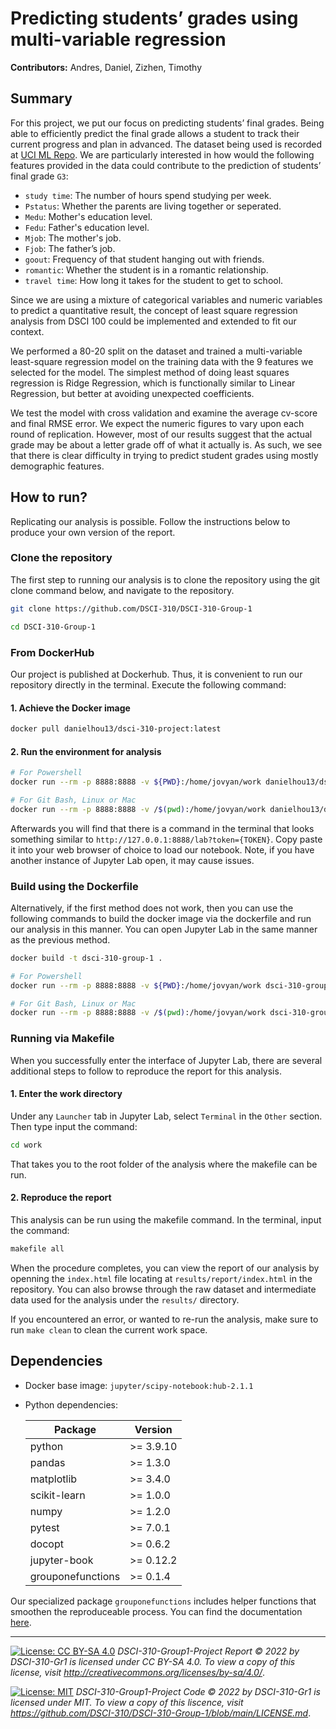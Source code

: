 # Predicting students’ grades using multi-variable regression

**Contributors:** Andres, Daniel, Zizhen, Timothy



## Summary

For this project, we put our focus on predicting students’ final grades. Being able to efficiently predict the final grade allows a student to track their current progress and plan in advanced. The dataset being used is recorded at [UCI ML Repo](https://archive-beta.ics.uci.edu/ml/datasets/student+performance). We are particularly interested in how would the following features provided in the data could contribute to the prediction of students’ final grade `G3`:

- `study time`: The number of hours spend studying per week.
- `Pstatus`: Whether the parents are living together or seperated.
- `Medu`: Mother's education level.
- `Fedu`: Father's education level.
- `Mjob`: The mother's job.
- `Fjob`: The father’s job.
- `goout`: Frequency of that student hanging out with friends.
- `romantic`: Whether the student is in a romantic relationship.
- `travel time`: How long it takes for the student to get to school.


Since we are using a mixture of categorical variables and numeric variables to predict a quantitative result, the concept of least square regression analysis from DSCI 100 could be implemented and extended to fit our context.

We performed a 80-20 split on the dataset and trained a multi-variable least-square regression model on the training data with the 9 features we selected for the model. The simplest method of doing least squares regression is Ridge Regression, which is functionally similar to Linear Regression, but better at avoiding unexpected coefficients.

We test the model with cross validation and examine the average cv-score and final RMSE error. We expect the numeric figures to vary upon each round of replication. However, most of our results suggest that the actual grade may be about a letter grade off of what it actually is. As such, we see that there is clear difficulty in trying to predict student grades using mostly demographic features. 



## How to run?

Replicating our analysis is possible. Follow the instructions below to produce your own version of the report.


### Clone the repository

The first step to running our analysis is to clone the repository using the git clone command below, and navigate to the repository.

```bash
git clone https://github.com/DSCI-310/DSCI-310-Group-1

cd DSCI-310-Group-1
```

### From DockerHub

Our project is published at Dockerhub. Thus, it is convenient to run our repository directly in the terminal. Execute the following command:

#### 1. Achieve the Docker image

```bash
docker pull danielhou13/dsci-310-project:latest
```

#### 2. Run the environment for analysis

```bash
# For Powershell 
docker run --rm -p 8888:8888 -v ${PWD}:/home/jovyan/work danielhou13/dsci-310-project:latest

# For Git Bash, Linux or Mac
docker run --rm -p 8888:8888 -v /$(pwd):/home/jovyan/work danielhou13/dsci-310-project:latest
```
Afterwards you will find that there is a command in the terminal that looks something similar to `http://127.0.0.1:8888/lab?token={TOKEN}`. Copy paste it into your web browser of choice to load our notebook. Note, if you have another instance of Jupyter Lab open, it may cause issues.

### Build using the Dockerfile
Alternatively, if the first method does not work, then you can use the following commands to build the docker image via the dockerfile and run our analysis in this manner. You can open Jupyter Lab in the same manner as the previous method.

```bash
docker build -t dsci-310-group-1 .

# For Powershell
docker run --rm -p 8888:8888 -v ${PWD}:/home/jovyan/work dsci-310-group-1

# For Git Bash, Linux or Mac
docker run --rm -p 8888:8888 -v /$(pwd):/home/jovyan/work dsci-310-group-1
```
### Running via Makefile

When you successfully enter the interface of Jupyter Lab, there are several additional steps to follow to reproduce the report for this analysis.

#### 1. Enter the work directory

Under any `Launcher` tab in Jupyter Lab, select `Terminal` in the `Other` section. Then type input the command:

```bash
cd work
```

That takes you to the root folder of the analysis where the makefile can be run. 

#### 2. Reproduce the report

This analysis can be run using the makefile command. In the terminal, input the command:

```bash
makefile all
```

When the procedure completes, you can view the report of our analysis by openning the `index.html` file locating at `results/report/index.html` in the repository. You can also browse through the raw dataset and intermediate data used for the analysis under the `results/` directory.

If you encountered an error, or wanted to re-run the analysis, make sure to run `make clean` to clean the current work space.

## Dependencies

- Docker base image: `jupyter/scipy-notebook:hub-2.1.1` 

- Python dependencies:

  | Package      | Version |
  | ------------ | ------- |
  | python | >= 3.9.10 |
  | pandas       | >= 1.3.0 |
  | matplotlib   | >= 3.4.0 |
  | scikit-learn | >= 1.0.0 |
  | numpy        | >= 1.2.0 |
  | pytest       | >= 7.0.1 |
  | docopt       | >= 0.6.2 |
  | jupyter-book | >= 0.12.2 |
  | grouponefunctions | >= 0.1.4 |

Our specialized package `grouponefunctions` includes helper functions that smoothen the reproduceable process. You can find the documentation [here](https://github.com/DSCI-310/DSCI_310_group_1_package).



---

[![License: CC BY-SA  4.0](https://img.shields.io/badge/License-CC_BY--SA_4.0-lightgrey.svg)](https://creativecommons.org/licenses/by-sa/4.0/) *DSCI-310-Group1-Project Report © 2022 by DSCI-310-Gr1 is licensed under CC BY-SA 4.0. To view a copy of this license, visit http://creativecommons.org/licenses/by-sa/4.0/*.

[![License: MIT](https://img.shields.io/badge/License-MIT-yellow.svg)](https://opensource.org/licenses/MIT) *DSCI-310-Group1-Project Code © 2022 by DSCI-310-Gr1 is licensed under MIT. To view a copy of this liscence, visit https://github.com/DSCI-310/DSCI-310-Group-1/blob/main/LICENSE.md*.
